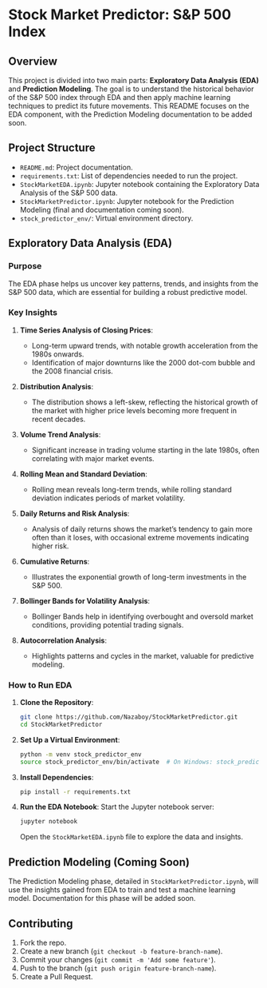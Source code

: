 # **Stock Market Predictor: S&P 500 Index**

## **Overview**

This project is divided into two main parts: **Exploratory Data Analysis (EDA)** and **Prediction Modeling**. The goal is to understand the historical behavior of the S&P 500 index through EDA and then apply machine learning techniques to predict its future movements. This README focuses on the EDA component, with the Prediction Modeling documentation to be added soon.

## **Project Structure**

- `README.md`: Project documentation.
- `requirements.txt`: List of dependencies needed to run the project.
- `StockMarketEDA.ipynb`: Jupyter notebook containing the Exploratory Data Analysis of the S&P 500 data.
- `StockMarketPredictor.ipynb`: Jupyter notebook for the Prediction Modeling (final and documentation coming soon).
- `stock_predictor_env/`: Virtual environment directory.

## **Exploratory Data Analysis (EDA)**

### **Purpose**
The EDA phase helps us uncover key patterns, trends, and insights from the S&P 500 data, which are essential for building a robust predictive model.

### **Key Insights**

1. **Time Series Analysis of Closing Prices**:
   - Long-term upward trends, with notable growth acceleration from the 1980s onwards.
   - Identification of major downturns like the 2000 dot-com bubble and the 2008 financial crisis.

2. **Distribution Analysis**:
   - The distribution shows a left-skew, reflecting the historical growth of the market with higher price levels becoming more frequent in recent decades.

3. **Volume Trend Analysis**:
   - Significant increase in trading volume starting in the late 1980s, often correlating with major market events.

4. **Rolling Mean and Standard Deviation**:
   - Rolling mean reveals long-term trends, while rolling standard deviation indicates periods of market volatility.

5. **Daily Returns and Risk Analysis**:
   - Analysis of daily returns shows the market’s tendency to gain more often than it loses, with occasional extreme movements indicating higher risk.

6. **Cumulative Returns**:
   - Illustrates the exponential growth of long-term investments in the S&P 500.

7. **Bollinger Bands for Volatility Analysis**:
   - Bollinger Bands help in identifying overbought and oversold market conditions, providing potential trading signals.

8. **Autocorrelation Analysis**:
   - Highlights patterns and cycles in the market, valuable for predictive modeling.

### **How to Run EDA**

1. **Clone the Repository**:
    ```bash
    git clone https://github.com/Nazaboy/StockMarketPredictor.git
    cd StockMarketPredictor
    ```

2. **Set Up a Virtual Environment**:
    ```bash
    python -m venv stock_predictor_env
    source stock_predictor_env/bin/activate  # On Windows: stock_predictor_env\Scripts\activate
    ```

3. **Install Dependencies**:
    ```bash
    pip install -r requirements.txt
    ```

4. **Run the EDA Notebook**:
    Start the Jupyter notebook server:
    ```bash
    jupyter notebook
    ```
    Open the `StockMarketEDA.ipynb` file to explore the data and insights.

## **Prediction Modeling (Coming Soon)**

The Prediction Modeling phase, detailed in `StockMarketPredictor.ipynb`, will use the insights gained from EDA to train and test a machine learning model. Documentation for this phase will be added soon.

## **Contributing**

1. Fork the repo.
2. Create a new branch (`git checkout -b feature-branch-name`).
3. Commit your changes (`git commit -m 'Add some feature'`).
4. Push to the branch (`git push origin feature-branch-name`).
5. Create a Pull Request.
